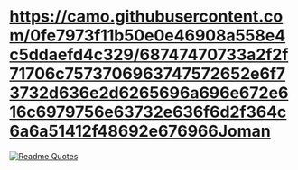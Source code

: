 # https://camo.githubusercontent.com/0fe7973f11b50e0e46908a558e4c5ddaefd4c329/68747470733a2f2f71706c7573706963747572652e6f73732d636e2d6265696a696e672e616c6979756e63732e636f6d2f364c6a6a51412f48692e676966Joman
[![Readme Quotes](https://quotes-github-readme.vercel.app/api?type=horizontal)](https://github.com/piyushsuthar/github-readme-quotes)
